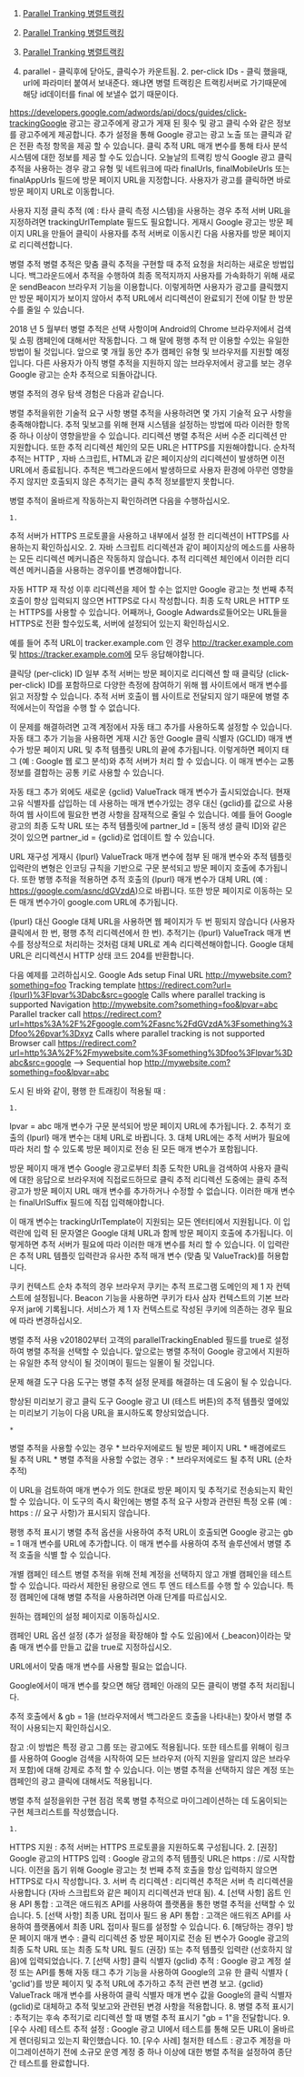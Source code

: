 1. [Parallel Tranking 병렬트랙킹](http://esther9998.github.io/transDoc)
2. [Parallel Tranking 병렬트랙킹](http://esther9998.github.io/transDoc)
3. [Parallel Tranking 병렬트랙킹](http://esther9998.github.io/transDoc)

1. parallel -  클릭후에 닫아도, 클릭수가 카운트됨.
	2. per-click IDs - 클릭 했을때, url에 파라미터 붙여서 보내준다. 왜냐면 병렬 트랙킹은 트랙킹서버로 가기때문에 해당 id데이터를 final 에 보낼수 없기 때문이다. 

https://developers.google.com/adwords/api/docs/guides/click-trackingGoogle 광고는 광고주에게 광고가 게재 된 횟수 및 광고 클릭 수와 같은 정보를 광고주에게 제공합니다. 추가 설정을 통해 Google 광고는 광고 노출 또는 클릭과 같은 전환 측정 항목을 제공 할 수 있습니다. 클릭 추적 URL 매개 변수를 통해 타사 분석 시스템에 대한 정보를 제공 할 수도 있습니다.
오늘날의 트랙킹 방식
Google 광고 클릭 추적을 사용하는 경우 광고 유형 및 네트워크에 따라 finalUrls, finalMobileUrls 또는 finalAppUrls 필드에 방문 페이지 URL을 지정합니다. 사용자가 광고를 클릭하면 바로 방문 페이지 URL로 이동합니다.

사용자 지정 클릭 추적 (예 : 타사 클릭 측정 시스템)을 사용하는 경우 추적 서버 URL을 지정하려면 trackingUrlTemplate 필드도 필요합니다. 게재시 Google 광고는 방문 페이지 URL을 만들어 클릭이 사용자를 추적 서버로 이동시킨 다음 사용자를 방문 페이지로 리디렉션합니다.


병렬 추적
병렬 추적은 맞춤 클릭 추적을 구현할 때 추적 요청을 처리하는 새로운 방법입니다. 백그라운드에서 추적을 수행하여 최종 목적지까지 사용자를 가속화하기 위해 새로운 sendBeacon 브라우저 기능을 이용합니다. 이렇게하면 사용자가 광고를 클릭했지만 방문 페이지가 보이지 않아서 추적 URL에서 리디렉션이 완료되기 전에 이탈 한 방문수를 줄일 수 있습니다.

2018 년 5 월부터 병렬 추적은 선택 사항이며 Android의 Chrome 브라우저에서 검색 및 쇼핑 캠페인에 대해서만 작동합니다. 그 해 말에 평행 추적 만 이용할 수있는 유일한 방법이 될 것입니다. 앞으로 몇 개월 동안 추가 캠페인 유형 및 브라우저를 지원할 예정입니다. 다른 사용자가 아직 병렬 추적을 지원하지 않는 브라우저에서 광고를 보는 경우 Google 광고는 순차 추적으로 되돌아갑니다.

병렬 추적의 경우 탐색 경험은 다음과 같습니다.

병렬 추적을위한 기술적 요구 사항 
병렬 추적을 사용하려면 몇 가지 기술적 요구 사항을 충족해야합니다. 추적 및보고를 위해 현재 시스템을 설정하는 방법에 따라 이러한 항목 중 하나 이상이 영향을받을 수 있습니다. 
리디렉션 
병렬 추적은 서버 수준 리디렉션 만 지원합니다. 또한 추적 리디렉션 체인의 모든 URL은 HTTPS를 지원해야합니다. 
순차적 추적는 HTTP , 자바 스크립트, HTML과 같은 페이지상의 리디렉션이 발생하면 이전 URL에서 종료됩니다. 추적은 백그라운드에서 발생하므로 사용자 환경에 아무런 영향을주지 않지만 호출되지 않은 추적기는 클릭 추적 정보를받지 못합니다. 

병렬 추적이 올바르게 작동하는지 확인하려면 다음을 수행하십시오. 

	1. 
추적 서버가 HTTPS 프로토콜을 사용하고 내부에서 설정 한 리디렉션이 HTTPS를 사용하는지 확인하십시오. 
	2. 
자바 스크립트 리디렉션과 같이 페이지상의 메소드를 사용하는 모든 리디렉션 메커니즘은 작동하지 않습니다. 추적 리디렉션 체인에서 이러한 리디렉션 메커니즘을 사용하는 경우이를 변경해야합니다.





자동 HTTP 재 작성
이후 리디렉션을 제어 할 수는 없지만 Google 광고는 첫 번째 추적 호출이 항상 입력되지 않으면 HTTPS로 다시 작성합니다. 최종 도착 URL은 HTTP 또는 HTTPS를 사용할 수 있습니다. 
어째꺼나, Google Adwards로들어오는 URL들을 HTTPS로 전환 할수있도록, 서버에 설정되어 있는지 확인하십시오.

예를 들어 추적 URL이 tracker.example.com 인 경우 http://tracker.example.com 및 https://tracker.example.com에 모두 응답해야합니다.

클릭당 (per-click) ID
일부 추적 서버는 방문 페이지로 리디렉션 할 때 클릭당 (click-per-click) ID를 포함하므로 다양한 측정에 참여하기 위해 웹 사이트에서 매개 변수를 읽고 저장할 수 있습니다. 추적 서버 호출이 웹 사이트로 전달되지 않기 때문에 병렬 추적에서는이 작업을 수행 할 수 없습니다.

이 문제를 해결하려면 고객 계정에서 자동 태그 추가를 사용하도록 설정할 수 있습니다. 자동 태그 추가 기능을 사용하면 게재 시간 동안 Google 클릭 식별자 (GCLID) 매개 변수가 방문 페이지 URL 및 추적 템플릿 URL의 끝에 추가됩니다. 이렇게하면 페이지 태그 (예 : Google 웹 로그 분석)와 추적 서버가 처리 할 수 있습니다. 이 매개 변수는 교통 정보를 결합하는 공통 키로 사용할 수 있습니다.

자동 태그 추가 외에도 새로운 {gclid} ValueTrack 매개 변수가 출시되었습니다. 현재 고유 식별자를 삽입하는 데 사용하는 매개 변수가있는 경우 대신 {gclid}를 값으로 사용하여 웹 사이트에 필요한 변경 사항을 잠재적으로 줄일 수 있습니다. 예를 들어 Google 광고의 최종 도착 URL 또는 추적 템플릿에 partner_Id = [동적 생성 클릭 ID]와 같은 것이 있으면 partner_id = {gclid}로 업데이트 할 수 있습니다.

URL 재구성
게재시 {lpurl} ValueTrack 매개 변수에 첨부 된 매개 변수와 추적 템플릿 입력란의 변형은 인코딩 규칙을 기반으로 구문 분석되고 방문 페이지 호출에 추가됩니다. 또한 병행 추적을 적용하면 추적 호출의 {lpurl} 매개 변수가 대체 URL (예 : https://google.com/asnc/dGVzdA)으로 바뀝니다. 또한 방문 페이지로 이동하는 모든 매개 변수가이 google.com URL에 추가됩니다.

{lpurl} 대신 Google 대체 URL을 사용하면 웹 페이지가 두 번 핑되지 않습니다 (사용자 클릭에서 한 번, 평행 추적 리디렉션에서 한 번). 추적기는 {lpurl} ValueTrack 매개 변수를 정상적으로 처리하는 것처럼 대체 URL로 계속 리디렉션해야합니다. Google 대체 URL은 리디렉션시 HTTP 상태 코드 204를 반환합니다.

다음 예제를 고려하십시오.
Google Ads setup
Final URL
http://mywebsite.com?something=foo
Tracking template
https://redirect.com?url={lpurl}%3Flpvar%3Dabc&src=google
Calls where parallel tracking is supported
Navigation
http://mywebsite.com?something=foo&lpvar=abc
Parallel tracker call
https://redirect.com?url=https%3A%2F%2Fgoogle.com%2Fasnc%2FdGVzdA%3Fsomething%3Dfoo%26pvar%3Dxyz
Calls where parallel tracking is not supported
Browser call
https://redirect.com?url=http%3A%2F%2Fmywebsite.com%3Fsomething%3Dfoo%3Flpvar%3Dabc&src=google
--> Sequential hop
http://mywebsite.com?something=foo&lpvar=abc

도시 된 바와 같이, 평행 한 트래킹이 적용될 때 :


	1. 
lpvar = abc 매개 변수가 구문 분석되어 방문 페이지 URL에 추가됩니다.
	2. 
추적기 호출의 {lpurl} 매개 변수는 대체 URL로 바뀝니다.
	3. 
대체 URL에는 추적 서버가 필요에 따라 처리 할 수 있도록 방문 페이지로 전송 된 모든 매개 변수가 포함됩니다.



방문 페이지 매개 변수
Google 광고로부터 최종 도착한 URL을 검색하여 사용자 클릭에 대한 응답으로 브라우저에 직접로드하므로 
클릭 추적 리디렉션 도중에는 클릭 추적 광고가 방문 페이지 URL 매개 변수를 추가하거나 수정할 수 없습니다. 
이러한 매개 변수는 finalUrlSuffix 필드에 직접 입력해야합니다.

이 매개 변수는 trackingUrlTemplate이 지원되는 모든 엔터티에서 지원됩니다. 
이 입력란에 입력 된 문자열은 Google 대체 URL과 함께 방문 페이지 호출에 추가됩니다. 
이렇게하면 추적 서버가 필요에 따라 이러한 매개 변수를 처리 할 수 있습니다. 
이 입력란은 추적 URL 템플릿 입력란과 유사한 추적 매개 변수 (맞춤 및 ValueTrack)를 허용합니다.


쿠키 컨텍스트
순차 추적의 경우 브라우저 쿠키는 추적 프로그램 도메인의 제 1 자 컨텍스트에 설정됩니다. 
Beacon 기능을 사용하면 쿠키가 타사 삼자 컨텍스트의 기본 브라우저 jar에 기록됩니다. 
서비스가 제 1 자 컨텍스트로 작성된 쿠키에 의존하는 경우 필요에 따라 변경하십시오.

병렬 추적 사용
v201802부터 고객의 parallelTrackingEnabled 필드를 true로 설정하여 병렬 추적을 선택할 수 있습니다. 앞으로는 병렬 추적이 Google 광고에서 지원하는 유일한 추적 양식이 될 것이며이 필드는 일몰이 될 것입니다.

문제 해결 도구
다음 도구는 병렬 추적 설정 문제를 해결하는 데 도움이 될 수 있습니다.

향상된 미리보기 광고 클릭 도구
Google 광고 UI (테스트 버튼)의 추적 템플릿 옆에있는 미리보기 기능이 다음 URL을 표시하도록 향상되었습니다.


	* 
병렬 추적을 사용할 수있는 경우
	* 
브라우저에로드 될 방문 페이지 URL
	* 
배경에로드 될 추적 URL
	* 
병렬 추적을 사용할 수없는 경우 :
	* 
브라우저에로드 될 추적 URL (순차 추적)


이 URL을 검토하여 매개 변수가 의도 한대로 방문 페이지 및 추적기로 전송되는지 확인할 수 있습니다. 이 도구의 즉시 확인에는 병렬 추적 요구 사항과 관련된 특정 오류 (예 : https : // 요구 사항)가 표시되지 않습니다.

평행 추적 표시기
병렬 추적 옵션을 사용하여 추적 URL이 호출되면 Google 광고는 gb = 1 매개 변수를 URL에 추가합니다. 이 매개 변수를 사용하여 추적 솔루션에서 병렬 추적 호출을 식별 할 수 있습니다.

개별 캠페인 테스트
병렬 추적을 위해 전체 계정을 선택하지 않고 개별 캠페인을 테스트 할 수 있습니다. 따라서 제한된 용량으로 엔드 투 엔드 테스트를 수행 할 수 있습니다. 특정 캠페인에 대해 병렬 추적을 사용하려면 아래 단계를 따르십시오.

원하는 캠페인의 설정 페이지로 이동하십시오.

캠페인 URL 옵션 설정 (추가 설정을 확장해야 할 수도 있음)에서 {_beacon}이라는 맞춤 매개 변수를 만들고 값을 true로 지정하십시오.

URL에서이 맞춤 매개 변수를 사용할 필요는 없습니다.

Google에서이 매개 변수를 찾으면 해당 캠페인 아래의 모든 클릭이 병렬 추적 처리됩니다.

추적 호출에서 & gb = 1을 (브라우저에서 백그라운드 호출을 나타내는) 찾아서 병렬 추적이 사용되는지 확인하십시오.

참고 :이 방법은 특정 광고 그룹 또는 광고에도 적용됩니다.
또한 테스트를 위해이 링크를 사용하여 Google 검색을 시작하여 모든 브라우저 (아직 지원을 알리지 않은 브라우저 포함)에 대해 강제로 추적 할 수 있습니다. 이는 병렬 추적을 선택하지 않은 계정 또는 캠페인의 광고 클릭에 대해서도 적용됩니다.


병렬 추적 설정을위한 구현 점검 목록
병렬 추적으로 마이그레이션하는 데 도움이되는 구현 체크리스트를 작성했습니다.


	1. 
HTTPS 지원 : 추적 서버는 HTTPS 프로토콜을 지원하도록 구성됩니다.
	2. 
[권장] Google 광고의 HTTPS 입력 : Google 광고의 추적 템플릿 URL은 https : //로 시작합니다. 이전을 돕기 위해 Google 광고는 첫 번째 추적 호출을 항상 입력하지 않으면 HTTPS로 다시 작성합니다.
	3. 
서버 측 리디렉션 : 리디렉션 추적은 서버 측 리디렉션을 사용합니다 (자바 스크립트와 같은 페이지 리디렉션과 반대 됨).
	4. 
[선택 사항] 옵트 인용 API 통합 : 고객은 애드워즈 API를 사용하여 플랫폼을 통한 병렬 추적을 선택할 수 있습니다.
	5. 
[선택 사항] 최종 URL 접미사 필드 용 API 통합 : 고객은 애드워즈 API를 사용하여 플랫폼에서 최종 URL 접미사 필드를 설정할 수 있습니다.
	6. 
[해당하는 경우] 방문 페이지 매개 변수 : 클릭 리디렉션 중 방문 페이지로 전송 된 변수가 Google 광고의 최종 도착 URL 또는 최종 도착 URL 필드 (권장) 또는 추적 템플릿 입력란 (선호하지 않음)에 입력되었습니다. 
	7. 
[선택 사항] 클릭 식별자 (gclid) 추적 : Google 광고 계정 설정 또는 API를 통해 자동 태그 추가 기능을 사용하여 Google의 고유 한 클릭 식별자 ( 'gclid')를 방문 페이지 및 추적 URL에 추가하고 추적 관련 변경 보고. {gclid} ValueTrack 매개 변수를 사용하여 클릭 식별자 매개 변수 값을 Google의 클릭 식별자 (gclid)로 대체하고 추적 및보고와 관련된 변경 사항을 적용합니다. 
	8. 
병렬 추적 표시기 : 추적기는 후속 추적기로 리디렉션 할 때 병렬 추적 표시기 "gb = 1"을 전달합니다.
	9. 
[우수 사례] 테스트 추적 설정 : Google 광고 UI에서 테스트를 통해 모든 URL이 올바르게 렌더링되고 있는지 확인했습니다. 
	10. 
[우수 사례] 철저한 테스트 : 광고주 계정을 마이그레이션하기 전에 소규모 운영 계정 중 하나 이상에 대한 병렬 추적을 설정하여 종단 간 테스트를 완료합니다.

